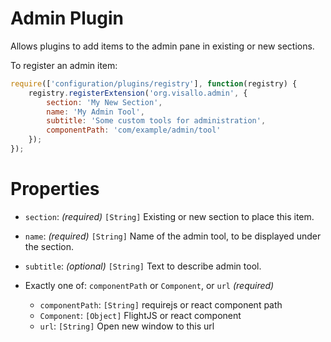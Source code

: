 # Admin Plugin

Allows plugins to add items to the admin pane in existing or new sections.

To register an admin item:

```js
require(['configuration/plugins/registry'], function(registry) {
    registry.registerExtension('org.visallo.admin', {
        section: 'My New Section',
        name: 'My Admin Tool',
        subtitle: 'Some custom tools for administration',
        componentPath: 'com/example/admin/tool'
    });
});
```

# Properties

* `section`: _(required)_ `[String]` Existing or new section to place this item.
* `name`: _(required)_ `[String]` Name of the admin tool, to be displayed under the section.
* `subtitle`: _(optional)_ `[String]` Text to describe admin tool.
* Exactly one of: `componentPath` or `Component`, or `url` _(required)_

    * `componentPath`: `[String]` requirejs or react component path
    * `Component`: `[Object]` FlightJS or react component
    * `url`: `[String]` Open new window to this url

